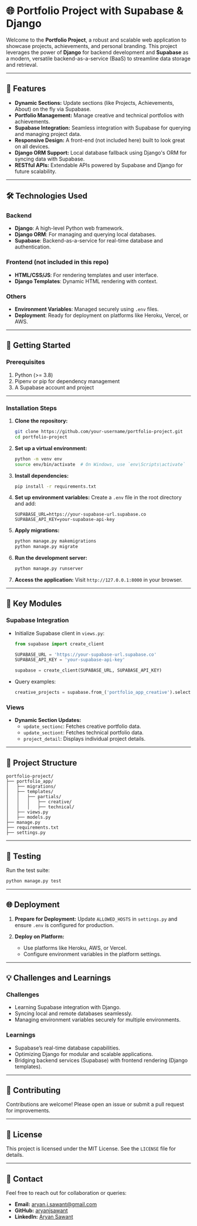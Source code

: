 # 🌐 Portfolio Project with Supabase & Django

Welcome to the **Portfolio Project**, a robust and scalable web application to showcase projects, achievements, and personal branding. This project leverages the power of **Django** for backend development and **Supabase** as a modern, versatile backend-as-a-service (BaaS) to streamline data storage and retrieval.

---

## 🚀 Features

- **Dynamic Sections:** Update sections (like Projects, Achievements, About) on the fly via Supabase.
- **Portfolio Management:** Manage creative and technical portfolios with achievements.
- **Supabase Integration:** Seamless integration with Supabase for querying and managing project data.
- **Responsive Design:** A front-end (not included here) built to look great on all devices.
- **Django ORM Support:** Local database fallback using Django's ORM for syncing data with Supabase.
- **RESTful APIs:** Extendable APIs powered by Supabase and Django for future scalability.

---

## 🛠️ Technologies Used

### Backend
- **Django**: A high-level Python web framework.
- **Django ORM**: For managing and querying local databases.
- **Supabase**: Backend-as-a-service for real-time database and authentication.
  
### Frontend (not included in this repo)
- **HTML/CSS/JS**: For rendering templates and user interface.
- **Django Templates**: Dynamic HTML rendering with context.

### Others
- **Environment Variables**: Managed securely using `.env` files.
- **Deployment**: Ready for deployment on platforms like Heroku, Vercel, or AWS.

---

## 🎯 Getting Started

### Prerequisites
1. Python (>= 3.8)
2. Pipenv or pip for dependency management
3. A Supabase account and project

---

### Installation Steps

1. **Clone the repository:**
   ```bash
   git clone https://github.com/your-username/portfolio-project.git
   cd portfolio-project
   ```

2. **Set up a virtual environment:**
   ```bash
   python -m venv env
   source env/bin/activate  # On Windows, use `env\Scripts\activate`
   ```

3. **Install dependencies:**
   ```bash
   pip install -r requirements.txt
   ```

4. **Set up environment variables:**
   Create a `.env` file in the root directory and add:
   ```
   SUPABASE_URL=https://your-supabase-url.supabase.co
   SUPABASE_API_KEY=your-supabase-api-key
   ```

5. **Apply migrations:**
   ```bash
   python manage.py makemigrations
   python manage.py migrate
   ```

6. **Run the development server:**
   ```bash
   python manage.py runserver
   ```

7. **Access the application:**
   Visit `http://127.0.0.1:8000` in your browser.

---

## 🌟 Key Modules

### Supabase Integration
- Initialize Supabase client in `views.py`:
  ```python
  from supabase import create_client

  SUPABASE_URL = 'https://your-supabase-url.supabase.co'
  SUPABASE_API_KEY = 'your-supabase-api-key'

  supabase = create_client(SUPABASE_URL, SUPABASE_API_KEY)
  ```
- Query examples:
  ```python
  creative_projects = supabase.from_('portfolio_app_creative').select('*').execute().data
  ```

### Views
- **Dynamic Section Updates:**
  - `update_sectionc`: Fetches creative portfolio data.
  - `update_sectiont`: Fetches technical portfolio data.
  - `project_detail`: Displays individual project details.

---

## 📂 Project Structure

```
portfolio-project/
├── portfolio_app/
│   ├── migrations/
│   ├── templates/
│   │   ├── partials/
│   │   │   ├── creative/
│   │   │   ├── technical/
│   ├── views.py
│   ├── models.py
├── manage.py
├── requirements.txt
├── settings.py
```

---

## 🧪 Testing

Run the test suite:
```bash
python manage.py test
```

---

## 🌐 Deployment

1. **Prepare for Deployment:**
   Update `ALLOWED_HOSTS` in `settings.py` and ensure `.env` is configured for production.

2. **Deploy on Platform:**
   - Use platforms like Heroku, AWS, or Vercel.
   - Configure environment variables in the platform settings.

---

## 💡 Challenges and Learnings

### Challenges
- Learning Supabase integration with Django.
- Syncing local and remote databases seamlessly.
- Managing environment variables securely for multiple environments.

### Learnings
- Supabase’s real-time database capabilities.
- Optimizing Django for modular and scalable applications.
- Bridging backend services (Supabase) with frontend rendering (Django templates).

---

## 🤝 Contributing

Contributions are welcome! Please open an issue or submit a pull request for improvements.

---

## 📜 License

This project is licensed under the MIT License. See the `LICENSE` file for details.

---

## 📧 Contact

Feel free to reach out for collaboration or queries:
- **Email:** aryan.j.sawant@gmail.com
- **GitHub:** [aryanjsawant](https://github.com/aryanjsawant)
- **LinkedIn:** [Aryan Sawant](https://www.linkedin.com/in/aryan-j-sawant/)
